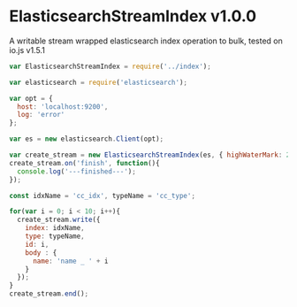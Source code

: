 # ElasticsearchStreamIndex v1.0.0

A writable stream wrapped elasticsearch index operation to bulk, tested on io.js v1.5.1

```javascript
var ElasticsearchStreamIndex = require('../index');

var elasticsearch = require('elasticsearch');

var opt = {
  host: 'localhost:9200',
  log: 'error'
};

var es = new elasticsearch.Client(opt);

var create_stream = new ElasticsearchStreamIndex(es, { highWaterMark: 2 });
create_stream.on('finish', function(){
  console.log('---finished---');
});

const idxName = 'cc_idx', typeName = 'cc_type';

for(var i = 0; i < 10; i++){
  create_stream.write({
    index: idxName,
    type: typeName,
    id: i,
    body : {
      name: 'name _ ' + i
    }
  });
}
create_stream.end();
```
